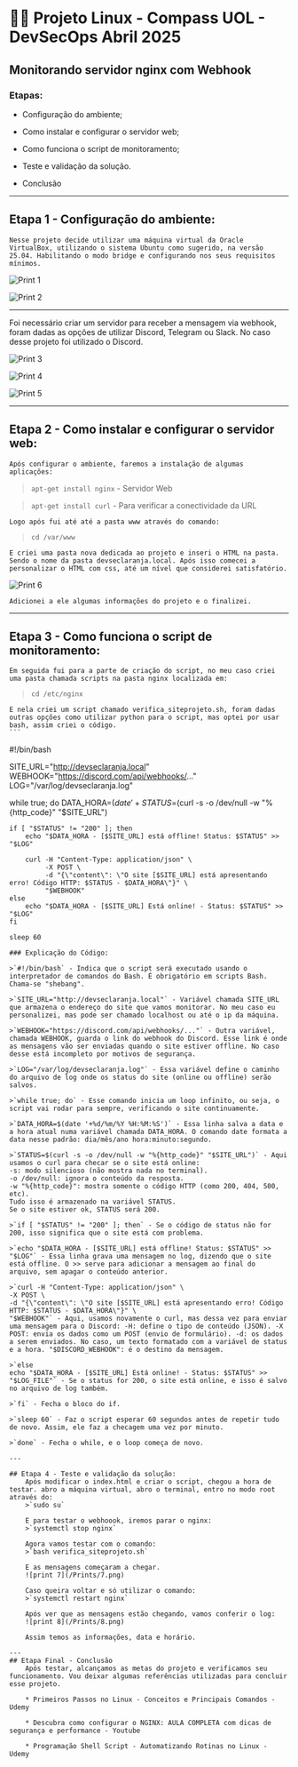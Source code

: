 # 👨‍💻 Projeto Linux - Compass UOL - DevSecOps Abril 2025

## Monitorando servidor nginx com Webhook

### Etapas:

* Configuração do ambiente;

* Como instalar e configurar o servidor web;

* Como funciona o script de monitoramento;

* Teste e validação da solução.

* Conclusão

---
## Etapa 1 - Configuração do ambiente:

    Nesse projeto decide utilizar uma máquina virtual da Oracle VirtualBox, utilizando o sistema Ubuntu como sugerido, na versão 25.04. Habilitando o modo bridge e configurando nos seus requisitos mínimos.

![Print 1](/Prints/1.png)

![Print 2](/Prints/2.png)

---

Foi necessário criar um servidor para receber a mensagem via webhook, foram dadas as opções de utilizar Discord, Telegram ou Slack. No caso desse projeto foi utilizado o Discord.

![Print 3](/Prints/3.png)

![Print 4](/Prints/4.png)

![Print 5](/Prints/5.png)

---

## Etapa 2 - Como instalar e configurar o servidor web:
    Após configurar o ambiente, faremos a instalação de algumas aplicações:
>`apt-get install nginx` - Servidor Web

>`apt-get install curl` - Para verificar a conectividade da URL

    Logo após fui até até a pasta www através do comando:
>`cd /var/www`

    E criei uma pasta nova dedicada ao projeto e inseri o HTML na pasta. Sendo o nome da pasta devseclaranja.local. Após isso comecei a personalizar o HTML com css, até um nível que considerei satisfatório.

![Print 6](/Prints/6.png)

    Adicionei a ele algumas informações do projeto e o finalizei.

---

## Etapa 3 - Como funciona o script de monitoramento:
    Em seguida fui para a parte de criação do script, no meu caso criei uma pasta chamada scripts na pasta nginx localizada em:
>`cd /etc/nginx`

    E nela criei um script chamado verifica_siteprojeto.sh, foram dadas outras opções como utilizar python para o script, mas optei por usar bash, assim criei o código.
    ```
#!/bin/bash

SITE_URL="http://devseclaranja.local"
WEBHOOK="https://discord.com/api/webhooks/..."
LOG="/var/log/devseclaranja.log"

while true; do
    DATA_HORA=$(date '+%d/%m/%Y %H:%M:%S')
    STATUS=$(curl -s -o /dev/null -w "%{http_code}" "$SITE_URL")

    if [ "$STATUS" != "200" ]; then
        echo "$DATA_HORA - [$SITE_URL] está offline! Status: $STATUS" >> "$LOG"

        curl -H "Content-Type: application/json" \
             -X POST \
             -d "{\"content\": \"O site [$SITE_URL] está apresentando erro! Código HTTP: $STATUS - $DATA_HORA\"}" \
             "$WEBHOOK"
    else
        echo "$DATA_HORA - [$SITE_URL] Está online! - Status: $STATUS" >> "$LOG"
    fi

    sleep 60

```
### Explicação do Código:

>`#!/bin/bash` - Indica que o script será executado usando o interpretador de comandos do Bash. É obrigatório em scripts Bash. Chama-se "shebang".

>`SITE_URL="http://devseclaranja.local"` - Variável chamada SITE_URL que armazena o endereço do site que vamos monitorar. No meu caso eu personalizei, mas pode ser chamado localhost ou até o ip da máquina.

>`WEBHOOK="https://discord.com/api/webhooks/..."` - Outra variável, chamada WEBHOOK, guarda o link do webhook do Discord. Esse link é onde as mensagens vão ser enviadas quando o site estiver offline. No caso desse está incompleto por motivos de segurança.

>`LOG="/var/log/devseclaranja.log"` - Essa variável define o caminho do arquivo de log onde os status do site (online ou offline) serão salvos.

>`while true; do` - Esse comando inicia um loop infinito, ou seja, o script vai rodar para sempre, verificando o site continuamente.

>`DATA_HORA=$(date '+%d/%m/%Y %H:%M:%S')` - Essa linha salva a data e a hora atual numa variável chamada DATA_HORA. O comando date formata a data nesse padrão: dia/mês/ano hora:minuto:segundo.

>`STATUS=$(curl -s -o /dev/null -w "%{http_code}" "$SITE_URL")` - Aqui usamos o curl para checar se o site está online:
-s: modo silencioso (não mostra nada no terminal).
-o /dev/null: ignora o conteúdo da resposta.
-w "%{http_code}": mostra somente o código HTTP (como 200, 404, 500, etc).
Tudo isso é armazenado na variável STATUS.
Se o site estiver ok, STATUS será 200.

>`if [ "$STATUS" != "200" ]; then` - Se o código de status não for 200, isso significa que o site está com problema.

>`echo "$DATA_HORA - [$SITE_URL] está offline! Status: $STATUS" >> "$LOG"` - Essa linha grava uma mensagem no log, dizendo que o site está offline. O >> serve para adicionar a mensagem ao final do arquivo, sem apagar o conteúdo anterior.

>`curl -H "Content-Type: application/json" \
-X POST \
-d "{\"content\": \"O site [$SITE_URL] está apresentando erro! Código HTTP: $STATUS - $DATA_HORA\"}" \
"$WEBHOOK"` - Aqui, usamos novamente o curl, mas dessa vez para enviar uma mensagem para o Discord: -H: define o tipo de conteúdo (JSON). -X POST: envia os dados como um POST (envio de formulário). -d: os dados a serem enviados. No caso, um texto formatado com a variável de status e a hora. "$DISCORD_WEBHOOK": é o destino da mensagem.

>`else
echo "$DATA_HORA - [$SITE_URL] Está online! - Status: $STATUS" >> "$LOG_FILE"` - Se o status for 200, o site está online, e isso é salvo no arquivo de log também.

>`fi` - Fecha o bloco do if.

>`sleep 60` - Faz o script esperar 60 segundos antes de repetir tudo de novo. Assim, ele faz a checagem uma vez por minuto.

>`done` - Fecha o while, e o loop começa de novo.

---

## Etapa 4 - Teste e validação da solução:
    Após modificar o index.html e criar o script, chegou a hora de testar. abro a máquina virtual, abro o terminal, entro no modo root através do:
    >`sudo su`

    E para testar o webhoook, iremos parar o nginx:
    >`systemctl stop nginx`

    Agora vamos testar com o comando:
    >`bash verifica_siteprojeto.sh`

    E as mensagens começaram a chegar.
    ![print 7](/Prints/7.png)

    Caso queira voltar e só utilizar o comando:
    >`systemctl restart nginx`

    Após ver que as mensagens estão chegando, vamos conferir o log:
    ![print 8](/Prints/8.png)

    Assim temos as informações, data e horário.

---
## Etapa Final - Conclusão
    Após testar, alcançamos as metas do projeto e verificamos seu funcionamento. Vou deixar algumas referências utilizadas para concluir esse projeto.

    * Primeiros Passos no Linux - Conceitos e Principais Comandos - Udemy

    * Descubra como configurar o NGINX: AULA COMPLETA com dicas de segurança e performance - Youtube

    * Programação Shell Script - Automatizando Rotinas no Linux - Udemy



